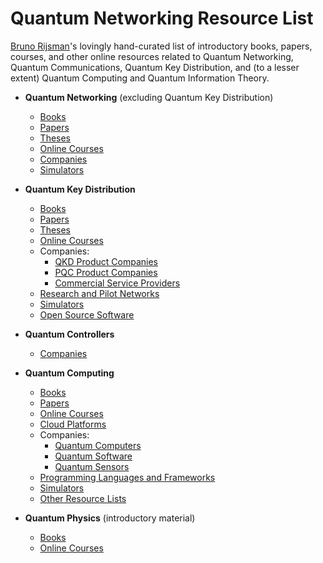 # Quantum Networking Resource List

[Bruno Rijsman](https://www.linkedin.com/in/brunorijsman/)'s lovingly hand-curated list of
introductory books, papers, courses, and other online resources related to Quantum Networking,
Quantum Communications, Quantum Key Distribution, and (to a lesser extent) Quantum Computing and
Quantum Information Theory.

* **Quantum Networking** (excluding Quantum Key Distribution)
  * [Books](quantum-networking-books.md)
  * [Papers](https://www.zotero.org/groups/2918545/bruno_rijsman_quantum_resources_list/collections/YCZ5YBIC)
  * [Theses](https://www.zotero.org/groups/2918545/bruno_rijsman_quantum_resources_list/collections/3Q9IYKRT)
  * [Online Courses](quantum-networking-online-courses.md)
  * [Companies](quantum-networking-companies.md)
  * [Simulators](quantum-networking-simulators.md)

* **Quantum Key Distribution**
  * [Books](quantum-key-distribution-books.md)
  * [Papers](https://www.zotero.org/groups/2918545/bruno_rijsman_quantum_resources_list/collections/QA3XYM2G)
  * [Theses](quantum-key-distribution-theses.md)
  * [Online Courses](quantum-key-distribution-online-courses.md)
  * Companies:
    * [QKD Product Companies](quantum-key-distribution-qkd-product-companies.md)
    * [PQC Product Companies](quantum-key-distribution-pqc-product-companies.md)
    * [Commercial Service Providers](quantum-key-distribution-commercial-service-providers.md)
  * [Research and Pilot Networks](quantum-key-distribution-research-and-pilot-networks.md)
  * [Simulators](quantum-key-distribution-simulators.md)
  * [Open Source Software](quantum-key-distribution-open-source-software.md)

* **Quantum Controllers**
  * [Companies](quantum-controllers-companies.md)

* **Quantum Computing**
  * [Books](quantum-computing-books.md)
  * [Papers](https://www.zotero.org/groups/2918545/bruno_rijsman_quantum_resources_list/collections/YB29IF3R)
  * [Online Courses](quantum-computing-online-courses.md)
  * [Cloud Platforms](quantum-computing-cloud-platforms.md)
  * Companies:
    * [Quantum Computers](quantum-computing-companies-quantum-computers.md)
    * [Quantum Software](quantum-computing-companies-quantum-software.md)
    * [Quantum Sensors](quantum-computing-companies-quantum-sensors.md)
  * [Programming Languages and Frameworks](quantum-computing-programming-languages-and-frameworks.md)
  * [Simulators](quantum-computing-simulators.md)
  * [Other Resource Lists](quantum-computing-resources.md)

* **Quantum Physics** (introductory material)
  * [Books](quantum-physics-books.md)
  * [Online Courses](quantum-physics-online-courses.md)


